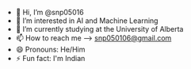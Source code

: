 - 👋 Hi, I’m @snp05016
- 👀 I’m interested in AI and Machine Learning
- 🌱 I’m currently studying at the University of Alberta
- 📫 How to reach me --> snp050106@gmail.com
- 😄 Pronouns: He/Him
- ⚡ Fun fact: I'm Indian

<!---
snp05016/snp05016 is a ✨ special ✨ repository because its `README.md` (this file) appears on your GitHub profile.
You can click the Preview link to take a look at your changes.
--->
